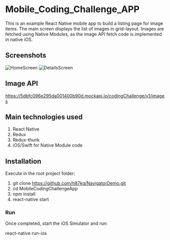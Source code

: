 # Mobile_Coding_Challenge_APP

This is an example React Native mobile app to build a listing page for image items. The main screen displays the list of images in grid-layout.
Images are fetched using Native Modules, as the image API fetch code is implemented in native iOS.

## Screenshots

![HomeScreen](https://github.com/ggeorgip/ny-times-rn-browser/blob/master/screenshots/MainScreen.PNG)
![DetailsScreen](https://github.com/ggeorgip/ny-times-rn-browser/blob/master/screenshots/DetailsScreen.PNG)

## Image API

<https://5dbfc096e295da001400b90d.mockapi.io/codingChallenge/v1/images>

## Main technologies used

1. React Native
2. Redux
3. Redux-thunk
4. iOS/Swift for Native Module code

## Installation

Execute in the root project folder:

1. git clone <https://github.com/h87kg/NavigatorDemo.git>
2. cd MobileCodingChallengeApp
3. npm install
4. react-native start

### Run

Once completed, start the iOS Simulator and run:

react-native run-ios
